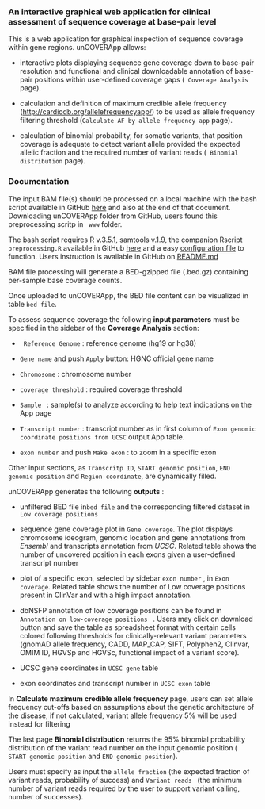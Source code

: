 ### An interactive graphical web application for clinical assessment of sequence coverage at base-pair level

This is a web application for graphical inspection of sequence coverage within gene regions. 
unCOVERApp allows:

- interactive plots displaying sequence gene coverage down to base-pair resolution and functional and clinical downloadable annotation of base-pair  positions within user-defined coverage gaps (` Coverage Analysis` page).


- calculation and definition of maximum credible allele frequency (http://cardiodb.org/allelefrequencyapp/) to be used as allele frequency filtering threshold (` Calculate AF by allele frequency app ` page).

- calculation of binomial probability, for somatic variants, that position coverage is adequate to detect variant allele provided the expected allelic fraction and the required number of variant reads  (` Binomial distribution` page). 

### Documentation 

The input BAM file(s) should be processed on a local machine with the bash script available in GitHub [here](https://github.com/Manuelaio/unCOVERApp/blob/master/www/make_bed.sh) and also at the end of that document. Downloading unCOVERApp folder from GitHub, users found this preprocessing scritp in ` www` folder. 


The bash script requires R v.3.5.1, samtools v.1.9, the companion Rscript ` preprocessing.R ` available in GitHub [here](https://github.com/Manuelaio/unCOVERApp/blob/master/www/preprocessing.R) and a easy  [configuration file](https://github.com/Manuelaio/unCOVERApp/blob/master/www/uncoverappLib.config) to function. Users instruction is available in GitHub on [README.md](https://github.com/Manuelaio/unCOVERApp/blob/master/README.md)



BAM file processing will generate a BED-gzipped file (.bed.gz) containing per-sample base coverage counts.


Once uploaded to unCOVERApp, the BED file content can be visualized in table ` bed file `.


To assess sequence coverage the following **input parameters** must be specified in the sidebar of the **Coverage Analysis** section:


- ` Reference Genome` : reference genome (hg19 or hg38) 

- ` Gene name ` and push ` Apply ` button:  HGNC official gene name 

-  ` Chromosome ` : chromosome number

- ` coverage threshold ` : required coverage threshold  

- ` Sample  ` : sample(s) to analyze according to help text indications on the App page

- ` Transcript number ` : transcript number as in first column of ` Exon genomic coordinate positions from UCSC ` output App table.

- ` exon number ` and push ` Make exon ` : to zoom in a specific exon


Other input sections, as ` Transcritp ID `, ` START genomic position `, ` END genomic position ` and ` Region coordinate `, are dynamically filled. 


unCOVERApp generates the following **outputs** : 


- unfiltered BED file in` bed file ` and the corresponding filtered dataset in ` Low coverage positions ` 

- sequence gene coverage plot in ` Gene coverage `. The plot displays chromosome ideogram, genomic location and gene annotations from *Ensembl*  and transcripts annotation from *UCSC*. Related table shows the number of uncovered position in each exons given a user-defined transcript  number 

- plot of a specific exon, selected by sidebar  ` exon number ` , in ` Exon coverage `. Related table shows the number of Low coverage positions present in ClinVar and with a high impact annotation. 

- dbNSFP annotation of low coverage positions can be found in  `Annotation on low-coverage positions ` . Users may click on download button and save the table as spreadsheet format with certain cells colored  following thresholds for clinically-relevant variant parameters (gnomAD allele frequency, CADD, MAP_CAP, SIFT, Polyphen2, Clinvar, OMIM ID, HGVSp and HGVSc, functional impact of a variant score).

- UCSC gene coordinates in ` UCSC gene ` table

- exon coordinates and transcript number in ` UCSC exon ` table


In **Calculate maximum credible allele frequency** page, users can set allele frequency cut-offs based on assumptions about the genetic architecture of the disease, if not calculated, variant allele frequency 5% will be used instead for filtering


The last page **Binomial distribution** returns the 95% binomial probability distribution of the variant read number on the input genomic position (` START genomic position` and ` END genomic position `). 

Users must specify as input the `allele fraction` (the expected fraction of variant reads, probability of success) and `Variant reads ` (the minimum number of variant reads required by the user to support variant calling, number of successes). 



